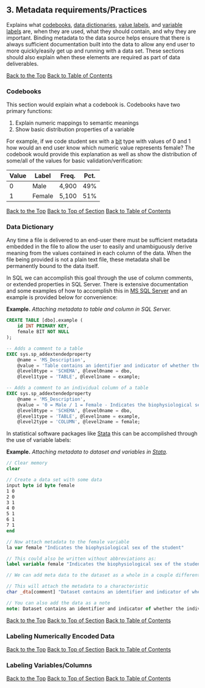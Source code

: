 ## <a name="metadata"></a> 3. Metadata requirements/Practices
Explains what [codebooks](#codebook), [data dictionaries](#dataDictionary), [value labels](#valueLabels), and [variable labels](#variableLabels) are, when they are used, what they should contain, and why they are important.  Binding metadata to the data source helps ensure that there is always sufficient documentation built into the data to allow any end user to more quickly/easily get up and running with a data set.  These sections should also explain when these elements are required as part of data deliverables.

[Back to the Top](#top)  [Back to Table of Contents](#dataStandardsTOC)

### <a name="codebook"></a> Codebooks
This section would explain what a codebook is.  Codebooks have two primary functions:

  1. Explain numeric mappings to semantic meanings 
  2. Show basic distribution properties of a variable

For example, if we code student sex with a [bit](#dataTypes) type with values of 0 and 1 how would an end user know which numeric value represents female?  The codebook would provide this explanation as well as show the distribution of some/all of the values for basic validation/verification:

Value | Label  | Freq. | Pct.
----- | ------ | ----- | -----
0     | Male   | 4,900 | 49%
1     | Female | 5,100 | 51%

[Back to the Top](#top) [Back to Top of Section](#metadata) [Back to Table of Contents](#dataStandardsTOC)

### <a name="dataDictionary"></a> Data Dictionary
Any time a file is delivered to an end-user there must be sufficient metadata embedded in the file to allow the user to 
easily and unambiguously derive meaning from the values contained in each column of the data.  When the file being provided 
is not a plain text file, these metadata shall be permanently bound to the data itself.  

In SQL we can accomplish this goal through the use of column comments, or extended properties in SQL Server.  There is
extensive documentation and some examples of how to accomplish this in [MS SQL Server](https://technet.microsoft.com/en-us/library/ms190243(v=sql.105).aspx)
and an example is provided below for convenience:

__Example.__ _Attaching metadata to table and column in SQL Server._
```SQL
CREATE TABLE [dbo].example (
    id INT PRIMARY KEY,
    female BIT NOT NULL
);

-- Adds a comment to a table
EXEC sys.sp_addextendedproperty 
    @name = 'MS_Description',
    @value = 'Table contains an identifier and indicator of whether the individual is a female',
    @level0type = 'SCHEMA', @level0name = dbo,
    @level1type = 'TABLE', @level1name = example;

-- Adds a comment to an individual column of a table
EXEC sys.sp_addextendedproperty 
    @name = 'MS_Description',
    @value = '0 = Male / 1 = Female - Indicates the biophysiological sex of the student',
    @level0type = 'SCHEMA', @level0name = dbo,
    @level1type = 'TABLE', @level1name = example,
    @level2type = 'COLUMN', @level2name = female;

```

In statistical software packages like [Stata](https://www.stata.com) this can be accomplished through the use of variable labels:

__Example.__ _Attaching metadata to dataset and variables in [Stata](https://www.stata.com)._
```Stata
// Clear memory
clear

// Create a data set with some data
input byte id byte female
1 0
2 0
3 1
4 0 
5 1
6 1
7 1
end

// Now attach metadata to the female variable
la var female "Indicates the biophysiological sex of the student"

// This could also be written without abbreviations as:
label variable female "Indicates the biophysiological sex of the student"

// We can add meta data to the dataset as a whole in a couple different ways:

// This will attach the metadata to a characteristic
char _dta[comment] "Dataset contains an identifier and indicator of whether the individual is a female"

// You can also add the data as a note
note: Dataset contains an identifier and indicator of whether the individual is a female
```


[Back to the Top](#top) [Back to Top of Section](#metadata) [Back to Table of Contents](#dataStandardsTOC)

### <a name="valueLabels"></a> Labeling Numerically Encoded Data

[Back to the Top](#top) [Back to Top of Section](#metadata) [Back to Table of Contents](#dataStandardsTOC)

### <a name="variableLabels"></a> Labeling Variables/Columns

[Back to the Top](#top) [Back to Top of Section](#metadata) [Back to Table of Contents](#dataStandardsTOC)



